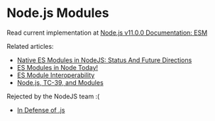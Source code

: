 # Node.js Modules

Read current implementation at [Node.js v11.0.0 Documentation: ESM](https://nodejs.org/api/esm.html)

Related articles:

* [Native ES Modules in NodeJS: Status And Future Directions](https://medium.com/@giltayar/native-es-modules-in-nodejs-status-and-future-directions-part-i-ee5ea3001f71)
* [ES Modules in Node Today!](https://medium.com/web-on-the-edge/es-modules-in-node-today-32cff914e4b)
* [ES Module Interoperability](https://github.com/nodejs/node-eps/blob/master/002-es-modules.md)
* [Node.js, TC-39, and Modules](https://hackernoon.com/node-js-tc-39-and-modules-a1118aecf95e)

Rejected by the NodeJS team :(

* [In Defense of .js](https://github.com/dherman/defense-of-dot-js)
